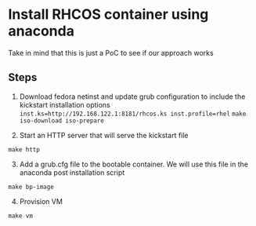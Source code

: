# Install RHCOS container using anaconda

Take in mind that this is just a PoC to see if our approach works

## Steps
1. Download fedora netinst and update grub configuration to include the kickstart installation options `inst.ks=http://192.168.122.1:8181/rhcos.ks inst.profile=rhel`
```make iso-download iso-prepare```

2. Start an HTTP server that will serve the kickstart file
```
make http
```

3. Add a grub.cfg file to the bootable container. We will use this file in the anaconda post installation script
```
make bp-image
```

4. Provision VM
```
make vm
```
